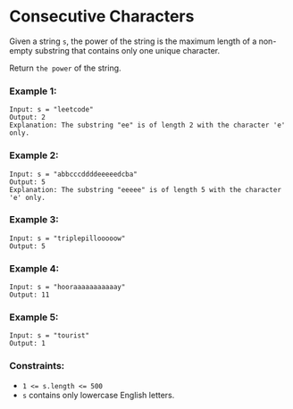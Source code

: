 # Consecutive Characters

Given a string `s`, the power of the string is the maximum length of a non-empty substring that contains only one unique character.

Return `the power` of the string.

### Example 1:

```
Input: s = "leetcode"
Output: 2
Explanation: The substring "ee" is of length 2 with the character 'e' only.
```

### Example 2:

```
Input: s = "abbcccddddeeeeedcba"
Output: 5
Explanation: The substring "eeeee" is of length 5 with the character 'e' only.
```

### Example 3:

```
Input: s = "triplepillooooow"
Output: 5
```

### Example 4:

```
Input: s = "hooraaaaaaaaaaay"
Output: 11
``` 

### Example 5:

```
Input: s = "tourist"
Output: 1
```

### Constraints:
- `1 <= s.length <= 500`
- `s` contains only lowercase English letters. 